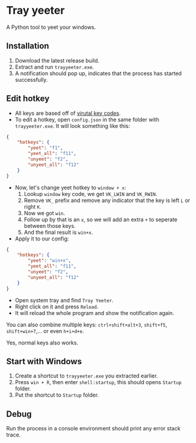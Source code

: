 # Tray yeeter
A Python tool to yeet your windows.

## Installation
1. Download the latest release build.
2. Extract and run `trayyeeter.exe`.
3. A notification should pop up, indicates that the process has started successfully.

## Edit hotkey
- All keys are based off of [virutal key codes](https://learn.microsoft.com/en-us/windows/win32/inputdev/virtual-key-codes).
- To edit a hotkey, open `config.json` in the same folder with `trayyeeter.exe`. It will look something like this:
```json
{
    "hotkeys": {
        "yeet": "f1",
        "yeet_all": "f11",
        "unyeet": "f2",
        "unyeet_all": "f12"
    }
}
```
- Now, let's change yeet hotkey to `window + x`:
    1. Lookup `window` key code, we get `VK_LWIN` and `VK_RWIN`.
    2. Remove `VK_` prefix and remove any indicator that the key is left `L` or right `K`.
    3. Now we got `win`.
    4. Follow up by that is an `x`, so we will add an extra `+` to seperate between those keys.
    5. And the final result is `win+x`.
- Apply it to our config:
```json
{
    "hotkeys": {
        "yeet": "win+x",
        "yeet_all": "f11",
        "unyeet": "f2",
        "unyeet_all": "f12"
    }
}
```
- Open system tray and find `Tray Yeeter`.
- Right click on it and press `Reload`.
- It will reload the whole program and show the notification again.

You can also combine multiple keys: `ctrl+shift+alt+3`, `shift+f5`, `shift+win+7`,... or even `h+i+d+e`.

Yes, normal keys also works.

## Start with Windows
1. Create a shortcut to `trayyeeter.exe` you extracted earlier.
2. Press `win + R`, then enter `shell:startup`, this should opens `Startup` folder.
3. Put the shortcut to `Startup` folder.

## Debug
Run the process in a console environment should print any error stack trace.